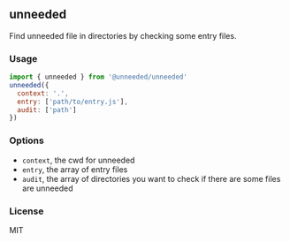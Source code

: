 ## unneeded

Find unneeded file in directories by checking some entry files.

### Usage
```js
import { unneeded } from '@unneeded/unneeded'
unneeded({
  context: '.',
  entry: ['path/to/entry.js'],
  audit: ['path']
})
```

### Options
- `context`, the cwd for unneeded
- `entry`, the array of entry files
- `audit`, the array of directories you want to check if there are some files are unneeded

### License
MIT